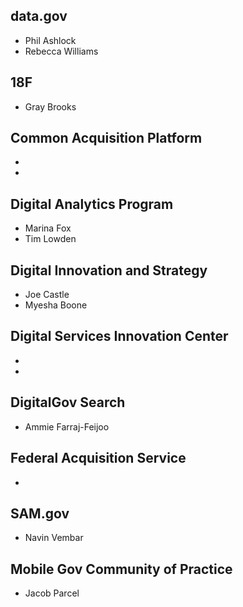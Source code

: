 
## data.gov 
* Phil Ashlock
* Rebecca Williams


## 18F 
* Gray Brooks


## Common Acquisition Platform
* 
* 

## Digital Analytics Program 
* Marina Fox
* Tim Lowden

## Digital Innovation and Strategy
* Joe Castle
* Myesha Boone


## Digital Services Innovation Center
* 
* 

## DigitalGov Search
* Ammie Farraj-Feijoo

## Federal Acquisition Service 
* 

## SAM.gov 
* Navin Vembar 


## Mobile Gov Community of Practice
* Jacob Parcel 


